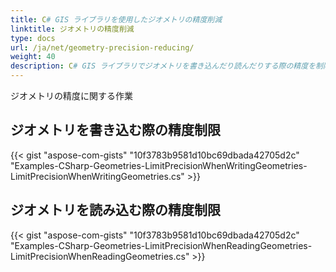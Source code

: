 ```yaml
---
title: C# GIS ライブラリを使用したジオメトリの精度削減
linktitle: ジオメトリの精度削減
type: docs
url: /ja/net/geometry-precision-reducing/
weight: 40
description: C# GIS ライブラリでジオメトリを書き込んだり読んだりする際の精度を制限します。
---
```


ジオメトリの精度に関する作業

## **ジオメトリを書き込む際の精度制限**
{{< gist "aspose-com-gists" "10f3783b9581d10bc69dbada42705d2c" "Examples-CSharp-Geometries-LimitPrecisionWhenWritingGeometries-LimitPrecisionWhenWritingGeometries.cs" >}}
## **ジオメトリを読み込む際の精度制限**
{{< gist "aspose-com-gists" "10f3783b9581d10bc69dbada42705d2c" "Examples-CSharp-Geometries-LimitPrecisionWhenReadingGeometries-LimitPrecisionWhenReadingGeometries.cs" >}}
